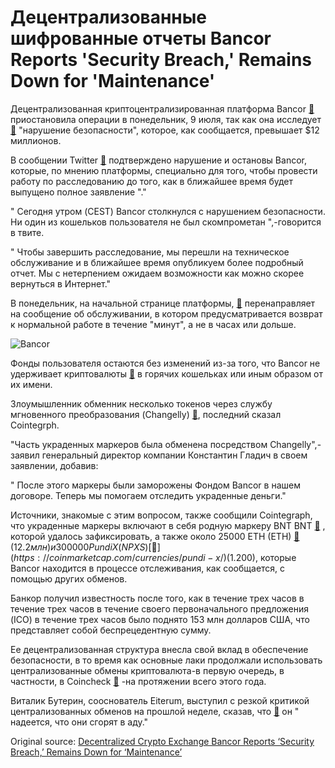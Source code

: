 # Децентрализованные шифрованные отчеты Bancor Reports 'Security Breach,' Remains Down for 'Maintenance'

Децентрализованная криптоцентрализированная платформа Bancor  [🔗](https://cointelegraph.com/tags/bancor)  приостановила операции в понедельник, 9 июля, так как она исследует  [🔗](https://twitter.com/Bancor/status/1016274867384090624)  "нарушение безопасности", которое, как сообщается, превышает $12 миллионов.

В сообщении Twitter  [🔗](https://twitter.com/Bancor/status/1016274867384090624)  подтверждено нарушение и остановы Bancor, которые, по мнению платформы, специально для того, чтобы провести работу по расследованию до того, как в ближайшее время будет выпущено полное заявление "."

" Сегодня утром (CEST) Bancor столкнулся с нарушением безопасности. Ни один из кошельков пользователя не был скомпрометан ",-говорится в твите.

" Чтобы завершить расследование, мы перешли на техническое обслуживание и в ближайшее время опубликуем более подробный отчет. Мы с нетерпением ожидаем возможности как можно скорее вернуться в Интернет."

 В понедельник, на начальной странице платформы,  [🔗](https://www.bancor.network/)  перенаправляет на сообщение об обслуживании, в котором предусматривается возврат к нормальной работе в течение "минут", а не в часах или дольше.

![Bancor](https://cointelegraph.com/storage/uploads/view/0a3f4f904acd3358eb94725251d13ae5.png "Bancor")

Фонды пользователя остаются без изменений из-за того, что Bancor не удерживает криптовалюты  [🔗](https://cointelegraph.com/tags/cryptocurrency)  в горячих кошельках или иным образом от их имени.

Злоумышленник обменник несколько токенов через службу мгновенного преобразования (Changelly)  [🔗](https://cointelegraph.com/tags/changelly), последний сказал Cointegrph.

"Часть украденных маркеров была обменена посредством Changelly",-заявил генеральный директор компании Константин Гладич в своем заявлении, добавив:

" После этого маркеры были заморожены Фондом Bancor в нашем договоре. Теперь мы помогаем отследить украденные деньги."

 Источники, знакомые с этим вопросом, также сообщили Cointegraph, что украденные маркеры включают в себя родную маркеру BNT BNT  [🔗](https://coinmarketcap.com/currencies/bancor/) , которой удалось зафиксировать, а также около 25000 ETH (ETH)  [🔗](https://cointelegraph.com/ethereum-price-index)  ($12.2 млн) и 300000 Pundi X (NPXS)  [🔗](https://coinmarketcap.com/currencies/pundi-x/)  ($1.200), которые Bancor находится в процессе отслеживания, как сообщается, с помощью других обменов.

Банкор получил известность после того, как в течение трех часов в течение трех часов в течение своего первоначального предложения (ICO) в течение трех часов было поднято 153 млн долларов США, что представляет собой беспрецедентную сумму.

Ее децентрализованная структура внесла свой вклад в обеспечение безопасности, в то время как основные лаки продолжали использовать централизованные обмены криптовалюта-в первую очередь, в частности, в Coincheck  [🔗](https://cointelegraph.com/tags/coincheck) -на протяжении всего этого года.

Виталик Бутерин, сооснователь Eiterum, выступил с резкой критикой централизованных обменов на прошлой неделе, сказав, что  [🔗](https://cointelegraph.com/news/ethereum-s-vitalik-buterin-blasts-centralized-crypto-exchanges-i-hope-they-burn-in-hell)  он " надеется, что они сгорят в аду."

Original source: [Decentralized Crypto Exchange Bancor Reports ‘Security Breach,’ Remains Down for ‘Maintenance’](https://cointelegraph.com/news/decentralized-crypto-exchange-bancor-reports-security-breach-remains-down-for-maintenance)